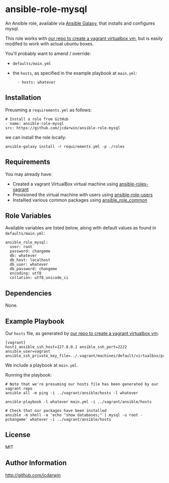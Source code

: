 ansible-role-mysql
==================

An Ansible role, available via [Ansible Galaxy](https://galaxy.ansible.com), that installs and configures mysql.

This role works with [our repo to create a vagrant virtualbox vm](https://github.com/jcdarwin/ansible-roles-vagrant), but is easily modifed to work with actual ubuntu boxes.

You'll probably want to amend / override:

* `defaults/main.yml`

* the `hosts`, as specified in the example playbook at `main.yml`:

        - hosts: whatever

Installation
------------

Preusming a `requirements.yml` as follows:

    # Install a role from GitHub
    - name: ansible-role-mysql
    src: https://github.com/jcdarwin/ansible-role-mysql

we can install the role locally:

    ansible-galaxy install -r requirements.yml -p ./roles


Requirements
------------

You may already have:

* Created a vagrant VirtualBox virtual machine using [ansible-roles-vagrant](https://github.com/jcdarwin/ansible-role-users)
* Provisioned the virtual machine with users using [ansible-role-users](https://github.com/jcdarwin/ansible-role-users)
* Installled various common packages using [ansible_role_common](https://github.com/jcdarwin/ansible-role-common)

Role Variables
--------------

Available variables are listed below, along with default values as found in `defaults/main.yml`:

    ansible_role_mysql:
      user: root
      password: changeme
      db: whatever
      db_host: localhost
      db_user: whatever
      db_password: changeme
      encoding: utf8
      collation: utf8_unicode_ci


Dependencies
------------

None.

Example Playbook
----------------

Our `hosts` file, as generated by [our repo to create a vagrant virtualbox vm](https://github.com/jcdarwin/ansible-roles-vagrant):

    [vagrant]
    host1 ansible_ssh_host=127.0.0.1 ansible_ssh_port=2222 ansible_user=vagrant ansible_ssh_private_key_file=../.vagrant/machines/default/virtualbox/private_key

We include a playbook at `main.yml`.

Running the playbook:

    # Note that we're presuming our hosts file has been generated by our vagrant repo
    ansible all -m ping -i ../vagrant/ansible/hosts -l whatever

    ansible-playbook -l whatever main.yml -i ../vagrant/ansible/hosts

    # Check that our packages have been installed
    ansible -m shell -a 'echo "show databases;" | mysql -u root -pchangeme' whatever -i ../vagrant/ansible/hosts

License
-------

MIT

Author Information
------------------

http://github.com/jcdarwin
